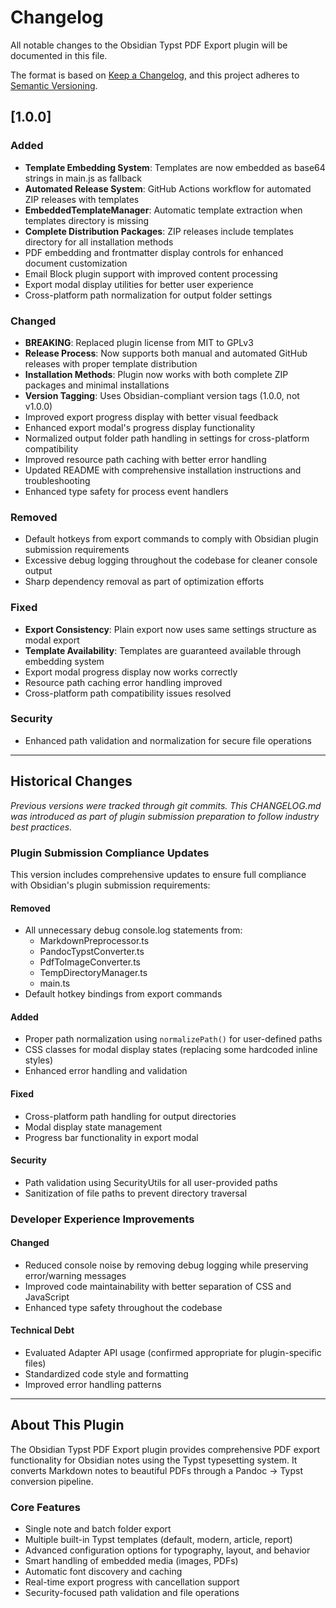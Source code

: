 # Changelog

All notable changes to the Obsidian Typst PDF Export plugin will be documented in this file.

The format is based on [Keep a Changelog](https://keepachangelog.com/en/1.1.0/),
and this project adheres to [Semantic Versioning](https://semver.org/spec/v2.0.0.html).

## [1.0.0]

### Added
- **Template Embedding System**: Templates are now embedded as base64 strings in main.js as fallback
- **Automated Release System**: GitHub Actions workflow for automated ZIP releases with templates
- **EmbeddedTemplateManager**: Automatic template extraction when templates directory is missing
- **Complete Distribution Packages**: ZIP releases include templates directory for all installation methods
- PDF embedding and frontmatter display controls for enhanced document customization
- Email Block plugin support with improved content processing
- Export modal display utilities for better user experience
- Cross-platform path normalization for output folder settings

### Changed
- **BREAKING**: Replaced plugin license from MIT to GPLv3
- **Release Process**: Now supports both manual and automated GitHub releases with proper template distribution
- **Installation Methods**: Plugin now works with both complete ZIP packages and minimal installations
- **Version Tagging**: Uses Obsidian-compliant version tags (1.0.0, not v1.0.0)
- Improved export progress display with better visual feedback
- Enhanced export modal's progress display functionality
- Normalized output folder path handling in settings for cross-platform compatibility
- Improved resource path caching with better error handling
- Updated README with comprehensive installation instructions and troubleshooting
- Enhanced type safety for process event handlers

### Removed
- Default hotkeys from export commands to comply with Obsidian plugin submission requirements
- Excessive debug logging throughout the codebase for cleaner console output
- Sharp dependency removal as part of optimization efforts

### Fixed
- **Export Consistency**: Plain export now uses same settings structure as modal export
- **Template Availability**: Templates are guaranteed available through embedding system
- Export modal progress display now works correctly
- Resource path caching error handling improved
- Cross-platform path compatibility issues resolved

### Security
- Enhanced path validation and normalization for secure file operations

---

## Historical Changes

*Previous versions were tracked through git commits. This CHANGELOG.md was introduced as part of plugin submission preparation to follow industry best practices.*

### Plugin Submission Compliance Updates

This version includes comprehensive updates to ensure full compliance with Obsidian's plugin submission requirements:

#### Removed
- All unnecessary debug console.log statements from:
  - MarkdownPreprocessor.ts
  - PandocTypstConverter.ts  
  - PdfToImageConverter.ts
  - TempDirectoryManager.ts
  - main.ts
- Default hotkey bindings from export commands

#### Added
- Proper path normalization using `normalizePath()` for user-defined paths
- CSS classes for modal display states (replacing some hardcoded inline styles)
- Enhanced error handling and validation

#### Fixed
- Cross-platform path handling for output directories
- Modal display state management
- Progress bar functionality in export modal

#### Security
- Path validation using SecurityUtils for all user-provided paths
- Sanitization of file paths to prevent directory traversal

### Developer Experience Improvements

#### Changed
- Reduced console noise by removing debug logging while preserving error/warning messages
- Improved code maintainability with better separation of CSS and JavaScript
- Enhanced type safety throughout the codebase

#### Technical Debt
- Evaluated Adapter API usage (confirmed appropriate for plugin-specific files)
- Standardized code style and formatting
- Improved error handling patterns

---

## About This Plugin

The Obsidian Typst PDF Export plugin provides comprehensive PDF export functionality for Obsidian notes using the Typst typesetting system. It converts Markdown notes to beautiful PDFs through a Pandoc → Typst conversion pipeline.

### Core Features
- Single note and batch folder export
- Multiple built-in Typst templates (default, modern, article, report)
- Advanced configuration options for typography, layout, and behavior
- Smart handling of embedded media (images, PDFs)
- Automatic font discovery and caching
- Real-time export progress with cancellation support
- Security-focused path validation and file operations